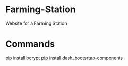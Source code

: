 # Farming-Station
Website for a Farming Station

# Commands

pip install bcrypt
pip install dash_bootsrtap-components
